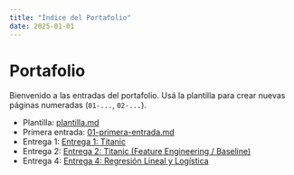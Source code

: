 ```yaml
---
title: "Índice del Portafolio"
date: 2025-01-01
---
```


# Portafolio

Bienvenido a las entradas del portafolio. Usá la plantilla para crear nuevas páginas numeradas
(`01-...`, `02-...`).

- Plantilla: [plantilla.md](plantilla.md)
- Primera entrada: [01-primera-entrada.md](01-primera-entrada.md)
- Entrega 1: [Entrega 1: Titanic](02-entrega1.md)
- Entrega 2: [Entrega 2: Titanic (Feature Engineering / Baseline)](03-entrega2.md)
- Entrega 4: [Entrega 4: Regresión Lineal y Logística](04-entrega4.md)